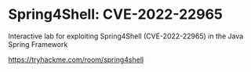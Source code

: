 # Spring4Shell: CVE-2022-22965

Interactive lab for exploiting Spring4Shell (CVE-2022-22965) in the Java Spring Framework

https://tryhackme.com/room/spring4shell